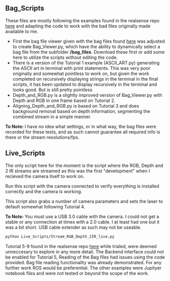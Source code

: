 ## Bag_Scripts
These files are mostly following the examples found in the realsense repo [here](https://github.com/IntelRealSense/librealsense/tree/master/wrappers/python/examples) and adapting the code to work with the bad files originally made available to me. 

- First the bag file viewer given with the bag files found [here](https://github.com/Ben-Bartlett/RS_LDO/blob/main/Resources/Original%20Material/open_bags(original).py) was adjusted to create Bag\_Viewer.py, which have the ability to dynamically select a bag file from the subfolder __/bag_files__. Download these first or add some here to utilize the scripts without editing the code. 
-  There is a version of the Tutorial 1 example (ASCII\_ART.py) generating the ASCII art in terminal with print statements. This was very poor originally and somewhat pointless to work on, but given the work completed on recursively displaying strings in the terminal in the final scripts, it has been updated to display recursively in the terminal and looks good. But is still pretty pointless
-  Depth\_and\_RGB.py is a slightly improved version of Bag\_Viewer.py with Depth and RGB in one frame based on Tutorial 2.
- Aligning\_Depth\_and\_RGB.py is based on Tutorial 3 and does background removal based on depth information, segmenting the combined stream in a simple manner. 

**To Note:** I have no idea what settings, or in what way, the bag files were recorded for these tests, and as such cannot guarantee all required info is there or the stream resolutions/fps.


## Live_Scripts
The only script here for the moment is the script where the RGB, Depth and 2 IR streams are streamed as this was the first "development" when I recieved the camera itself to work on. 

Run this script with the camera connected to verify everything is installed correctly and the camera is working. 

This script also grabs a number of camera parameters and sets the laser to default somewhat following Tutorial 4. 

**To Note:** You must use a USB 3.0 cable with the camera. I could not get a stable or any connection at times with a 2.0 cable. I at least had one but it was a bit short. USB cable extender as such may not be useable.

  ```bash
  python Live_Scripts/Stream_RGB_Depth_2IR_live.py
  ```
Tutorial 5-9 found in the realsense repo [here](https://github.com/IntelRealSense/librealsense/tree/master/wrappers/python/examples) while trialed, were deemed unneccesary to explore in any more detail. The Backend interface could not be enabled for Tutorial 5, Reading of the Bag files had issues using the code provided. Bag file reading functionality was already demonstrated. For any further work ROS would be preferential. The other examples were Jupityer notebook files and were not tested or beyond the scope of the work. 


